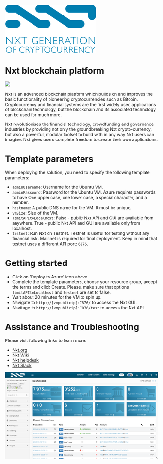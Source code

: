 <img src="images/nxt.png"/>

# Nxt blockchain platform

<a href="https://portal.azure.com/#create/Microsoft.Template/uri/https%3A%2F%2Fraw.githubusercontent.com%2FAzure%2Fazure-quickstart-templates%2Fmaster%2Fnxt-on-ubuntu%2Fazuredeploy.json" target="_blank">
    <img src="http://azuredeploy.net/deploybutton.png"/>
</a>

Nxt is an advanced blockchain platform which builds on and improves the basic functionality of pioneering cryptocurrencies such as Bitcoin. Cryptocurrency and financial systems are the first widely used applications of blockchain technology, but the blockchain and its associated technology can be used for much more.

Nxt revolutionises the financial technology, crowdfunding and governance industries by providing not only the groundbreaking Nxt crypto-currency, but also a powerful, modular toolset to build with in any way Nxt users can imagine. Nxt gives users complete freedom to create their own applications.

# Template parameters

When deploying the solution, you need to specify the following template parameters:

* `adminUsername`: Username for the Ubuntu VM.
* `adminPassword`: Password for the Ubuntu VM. Azure requires passwords to have One upper case, one lower case, a special character, and a number.
* `hostname`: A public DNS name for the VM. It must be unique.
* `vmSize`: Size of the VM.
* `limitAPItoLocalhost`: False - public Nxt API and GUI are available from anywhere. True - public Nxt API and GUI are available only from localhost.
* `testnet`: Run Nxt on Testnet. Testnet is useful for testing without any financial risk. Mainnet is required for final deployment. Keep in mind that testnet uses a different API port: `6876`.

# Getting started

* Click on 'Deploy to Azure' icon above.
* Complete the template parameters, choose your resource group, accept the terms and click Create. Please, make sure that options `limitAPItoLocalhost` and `testnet` are set to false.
* Wait about 20 minutes for the VM to spin up.
* Navigate to `http://[vmpublicip]:7876/` to access the Nxt GUI.
* Navitage to `http://[vmpublicip]:7876/test` to access the Nxt API.

# Assistance and Troubleshooting

Please visit following links to learn more:

* [Nxt.org](https://www.nxt.org)
* [Nxt Wiki](https://nxtwiki.org/wiki/Main_Page)
* [Nxt helpdesk](https://nxt.org/helpdesk/)
* [Nxt Slack](https://nxtchat.herokuapp.com/)

<img src="images/nxt_screen.png"/>
